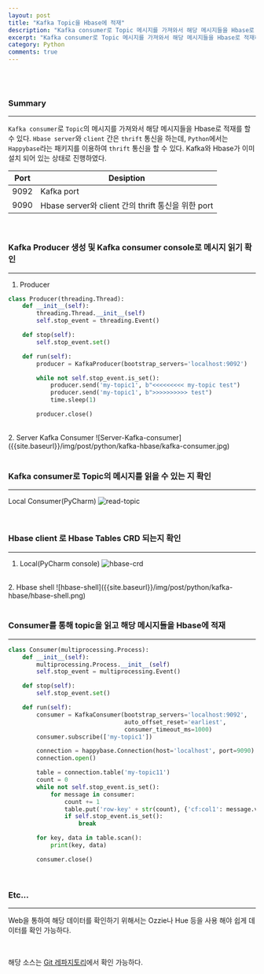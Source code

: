 ```yaml
---
layout: post
title: "Kafka Topic을 Hbase에 적재"
description: "Kafka consumer로 Topic 메시지를 가져와서 해당 메시지들을 Hbase로 적재하기"
excerpt: "Kafka consumer로 Topic 메시지를 가져와서 해당 메시지들을 Hbase로 적재하기"
category: Python
comments: true
---
```


<br><br>

### Summary
---
`Kafka consumer`로 `Topic`의 메시지를 가져와서 해당 메시지들을 Hbase로 적재를 할 수 있다. `Hbase server`와 `client` 간은 `thrift` 통신을 하는데,
`Python`에서는 `Happybase`라는 패키지를 이용하여 `thrift` 통신을 할 수 있다. Kafka와 Hbase가 이미 설치 되어 있는 상태로 진행하였다.

|Port|Desiption|
|--|--|
|9092|Kafka port|
|9090|Hbase server와 client 간의 thrift 통신을 위한 port|

<br>

### Kafka Producer 생성 및 Kafka consumer console로 메시지 읽기 확인
---
1. Producer
```python
class Producer(threading.Thread):
    def __init__(self):
        threading.Thread.__init__(self)
        self.stop_event = threading.Event()

    def stop(self):
        self.stop_event.set()

    def run(self):
        producer = KafkaProducer(bootstrap_servers='localhost:9092')

        while not self.stop_event.is_set():
            producer.send('my-topic1', b"<<<<<<<<< my-topic test")
            producer.send('my-topic1', b">>>>>>>>>> test")
            time.sleep(1)

        producer.close()
```
<br>
2. Server Kafka Consumer
![Server-Kafka-consumer]({{site.baseurl}}/img/post/python/kafka-hbase/kafka-consumer.jpg) <br>

<br>

### Kafka consumer로 Topic의 메시지를 읽을 수 있는 지 확인
---
Local Consumer(PyCharm)
![read-topic]({{site.baseurl}}/img/post/python/kafka-hbase/read-topic.jpg) <br>

<br>

### Hbase client 로 Hbase Tables CRD 되는지 확인
---
1. Local(PyCharm console)
![hbase-crd]({{site.baseurl}}/img/post/python/kafka-hbase/hbase-crd.png) <br>
<br>
2. Hbase shell
![hbase-shell]({{site.baseurl}}/img/post/python/kafka-hbase/hbase-shell.png) <br>

<br>

### Consumer를 통해 topic을 읽고 해당 메시지들을 Hbase에 적재
---
```python
class Consumer(multiprocessing.Process):
    def __init__(self):
        multiprocessing.Process.__init__(self)
        self.stop_event = multiprocessing.Event()

    def stop(self):
        self.stop_event.set()

    def run(self):
        consumer = KafkaConsumer(bootstrap_servers='localhost:9092',
                                 auto_offset_reset='earliest',
                                 consumer_timeout_ms=1000)
        consumer.subscribe(['my-topic1'])

        connection = happybase.Connection(host='localhost', port=9090)
        connection.open()

        table = connection.table('my-topic11')
        count = 0
        while not self.stop_event.is_set():
            for message in consumer:
                count += 1
                table.put('row-key' + str(count), {'cf:col1': message.value})
                if self.stop_event.is_set():
                    break

        for key, data in table.scan():
            print(key, data)

        consumer.close()
```


<br>

### Etc...
---
Web을 통하여 해당 데이터를 확인하기 위해서는 Ozzie나 Hue 등을 사용 해야 쉽게 데이터를 확인 가능하다.

<br>

해당 소스는 [Git 레파지토리](https://github.com/eottabom/kafka-hbase-example.git)에서 확인 가능하다.

<br>
